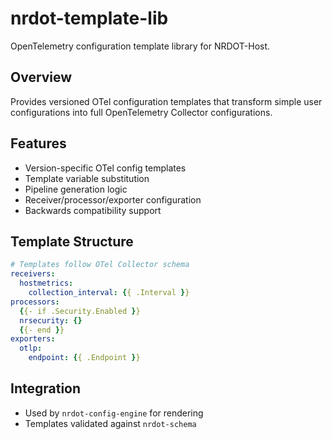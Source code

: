 # nrdot-template-lib

OpenTelemetry configuration template library for NRDOT-Host.

## Overview
Provides versioned OTel configuration templates that transform simple user configurations into full OpenTelemetry Collector configurations.

## Features
- Version-specific OTel config templates
- Template variable substitution
- Pipeline generation logic
- Receiver/processor/exporter configuration
- Backwards compatibility support

## Template Structure
```yaml
# Templates follow OTel Collector schema
receivers:
  hostmetrics:
    collection_interval: {{ .Interval }}
processors:
  {{- if .Security.Enabled }}
  nrsecurity: {}
  {{- end }}
exporters:
  otlp:
    endpoint: {{ .Endpoint }}
```

## Integration
- Used by `nrdot-config-engine` for rendering
- Templates validated against `nrdot-schema`
